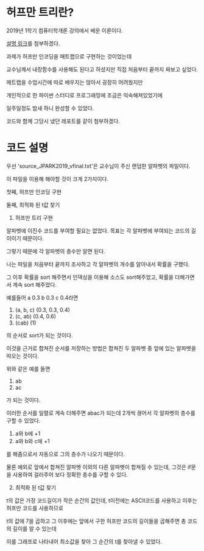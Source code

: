 # 허프만 트리란?
2019년 1학기 컴퓨터학개론 강의에서 배운 이론이다.

[설명 링크](https://wooyaggo.tistory.com/95)를 첨부하겠다.

과제가 허프만 인코딩을 매트랩으로 구현하는 것이었는데

교수님께서 내장함수를 사용해도 된다고 하셨지만 직접 처음부터 끝까지 짜보고 싶었다.

매트랩을 수업시간에 따로 배우지는 않아서 굉장히 어려웠지만

개인적으로 한 파이썬 스터디로 프로그래밍에 조금은 익숙해져있었기에

일주일정도 밤새 하니 완성할 수 있었다.

코드와 함께 그당시 냈던 레포트를 같이 첨부하겠다.

# 코드 설명

우선 'source_JPARK2019_vfinal.txt'은 교수님이 주신 랜덤한 알파벳의 파일이다.

이 파일을 이용해 해야할 것이 크게 2가지이다.

첫째, 허프만 인코딩 구현

둘째, 최적화 된 t값 찾기

1. 허프만 트리 구현

알파벳에 이진수 코드를 부여할 필요는 없었다. 목표는 각 알파벳에 부여되는 코드의 길이이기 때문이다.

그렇기 때문에 각 알파벳의 층수만 알면 된다.

나는 파일을 처음부터 끝까지 조사하고 각 알파벳의 개수를 알아내서 확률을 구했다.

그 이후 확률을 sort 해주면서 인덱싱을 이용해 소스도 sort해주었고, 확률을 더해가면서 계속 sort 해주었다.

예를들어 a 0.3 b 0.3 c 0.4라면

  1. (a, b, c) (0.3, 0.3, 0.4)
  2. (c, ab) (0.4, 0.6)
  3. (cab) (1)
  
의 순서로 sort가 되는 것이다.

이것을 근거로 합쳐진 순서를 저장하는 방법은 합쳐진 두 알파벳 중 앞에 있는 알파벳을 따오는 것이다.

위와 같은 예를 들면

  1. ab
  2. ac
  
가 되는 것이다.

이러한 순서를 일렬로 계속 더해주면 abac가 되는데 2개씩 끊어서 각 알파벳의 층수를 구할 수 있었다.

  1. a와 b에 +1
  2. a와 b와 c에 +1
  
를 해줌으로서 자동으로 그의 층수가 나오기 때문이다.

물론 예외로 앞에서 합쳐진 알파벳 이외의 다른 알파벳이 합쳐질 수 있는데, 그것은 if문을 사용하여 걸러주어 보다 정확한 층수를 구할 수 있다.

2. 최적화 된 t값 찾기

t의 값은 가장 코드길이가 작은 순간의 값인데, t이전에는 ASCII코드를 사용하고 이후는 허프만 코드를 사용하므로

t의 값에 7을 곱하고 그 이후에는 앞에서 구한 허프만 코드의 길이들을 곱해주면 총 코드의 길이를 알 수 있는데

이를 그래프로 나타내어 최소값을 찾아 그 순간의 t를 찾아낼 수 있었다.
